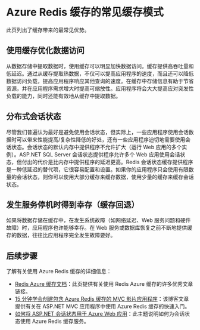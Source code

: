 <properties 
   pageTitle="Azure Redis 缓存的常见缓存模式" 
   description="了解可在何处以及为何要使用 Azure Redis 缓存" 
   services="redis-cache" 
   documentationCenter="" 
   authors="Rick-Anderson" 
   manager="wpickett" 
   editor=""/>

<tags
   ms.service="cache"
   ms.date="08/11/2015"
   wacn.date="01/21/2016"/>

# Azure Redis 缓存的常见缓存模式

此页列出了缓存带来的最常见优势。

## 使用缓存优化数据访问

从数据存储中提取数据时，使用缓存可以明显加快数据访问。缓存提供高吞吐量和低延迟。通过从缓存提取热数据，不仅可以提高应用程序的速度，而且还可以降低数据访问负载，提高应用程序响应其他查询的速度。在缓存中存储信息有助于节省资源，并在应用程序需求增大时提高可缩放性。应用程序将会大大提高应对突发性负载的能力，同时还能有效地从缓存中提取数据。

## 分布式会话状态
尽管我们普遍认为最好是避免使用会话状态，但实际上，一些应用程序使用会话数据时可以带来性能提高/复杂性降低的好处，还有一些应用程序迫切地需要使用会话状态。会话状态的默认内存中提供程序不允许扩大（运行 Web 应用的多个实例）。ASP.NET SQL Server 会话状态提供程序允许多个 Web 应用使用会话状态，但付出的代价是比内存中提供程序的延迟更高。Redis 会话状态缓存提供程序是一种低延迟的替代项，它很容易配置和设置。如果你的应用程序只会使用有限数量的会话状态，则你可以使用大部分缓存来缓存数据，使用少量的缓存来缓存会话状态。

## 发生服务停机时得到幸存（缓存回退）
 如果将数据存储在缓存中，在发生系统故障（如网络延迟、Web 服务问题和硬件故障）时，应用程序也许能够幸存。在 Web 服务或数据库恢复之前不断地提供缓存的数据，往往比应用程序完全发生故障要好。

## 后续步骤
了解有关使用 Azure Redis 缓存的详细信息：
 
- [Redis Azure 缓存文档](/documentation/services/redis-cache/)：此页提供有关使用 Redis Azure 缓存的许多优秀文章链接。
- [15 分钟学会创建包含 Azure Redis 缓存的 MVC 影片应用程序](http://azure.microsoft.com/blog/2014/06/05/mvc-movie-app-with-azure-redis-cache-in-15-minutes/)：该博客文章提供有关在 ASP.NET MVC 应用程序中使用 Azure Redis 缓存的快速入门。
- [如何将 ASP.NET 会话状态用于 Azure Web 应用](/documentation/articles/web-sites-dotnet-session-state-caching)：此主题说明如何为会话状态使用 Azure Redis 缓存服务。

<!---HONumber=71-->